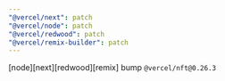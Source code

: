 ```yaml
---
"@vercel/next": patch
"@vercel/node": patch
"@vercel/redwood": patch
"@vercel/remix-builder": patch
---
```


[node][next][redwood][remix] bump `@vercel/nft@0.26.3`
